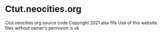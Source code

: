 # Ctut.neocities.org
Ctut.neocities.org source code
Copyright 2021 alex fife 
Use of this website files without owner's permision is ok
